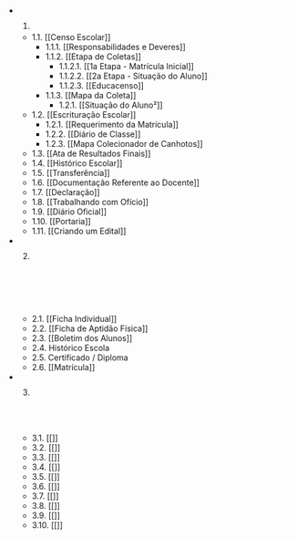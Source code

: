 - 1. <span style="color: white; font-size:25px">Noções de Censo Escolar</span>
	- 1.1. [[Censo Escolar]]
		- 1.1.1. [[Responsabilidades e Deveres]]
		- 1.1.2. [[Etapa de Coletas]]
			- 1.1.2.1. [[1a Etapa - Matrícula Inicial]]
			- 1.1.2.2. [[2a Etapa - Situação do Aluno]]
			- 1.1.2.3. [[Educacenso]]
		- 1.1.3. [[Mapa da Coleta]]
			- 1.2.1. [[Situação do Aluno²]]
	- 1.2. [[Escrituração Escolar]]
		- 1.2.1. [[Requerimento da Matrícula]]
		- 1.2.2. [[Diário de Classe]]
		- 1.2.3. [[Mapa Colecionador de Canhotos]]
	- 1.3. [[Ata de Resultados Finais]]
	* 1.4. [[Histórico Escolar]]
	- 1.5. [[Transferência]]
	- 1.6. [[Documentação Referente ao Docente]]
	- 1.7. [[Declaração]]
	- 1.8. [[Trabalhando com Ofício]]
	- 1.9. [[Diário Oficial]]
	- 1.10. [[Portaria]]
	- 1.11. [[Criando um Edital]]
- 2. <span style="color: white; font-size:25px">Classificação Individual dos Registros: Guia de Transferência, Ficha Individual do Aluno e do Funcionário. Histórico Escola</span>
	- 2.1. [[Ficha Individual]]
	- 2.2. [[Ficha de Aptidão Física]]
	- 2.3. [[Boletim dos Alunos]]
	- 2.4. Histórico Escola
	- 2.5. Certificado / Diploma
	- 2.6. [[Matrícula]] 
- 3. <span style="color: white; font-size:25px">Redação de atas, ofícios, requerimentos e correspondências oficiais</span>
	- 3.1. [[]]
	- 3.2. [[]]
	- 3.3. [[]]
	- 3.4. [[]]
	- 3.5. [[]]
	- 3.6. [[]]
	- 3.7. [[]]
	- 3.8. [[]]
	- 3.9. [[]]
	- 3.10. [[]]